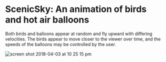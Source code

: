 # ScenicSky: An animation of birds and hot air balloons

Both birds and balloons appear at random and fly upward with differing velocities.
The birds appear to move closer to the viewer over time, and the speeds of the balloons may be 
controlled by the user.

![screen shot 2018-04-03 at 10 25 15 pm](https://user-images.githubusercontent.com/32348009/38285715-7bba097e-378f-11e8-90c1-a2bcb4facce1.png)
